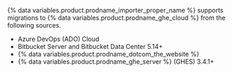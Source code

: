 {% data variables.product.prodname_importer_proper_name %} supports migrations to {% data variables.product.prodname_ghe_cloud %} from the following sources.

* Azure DevOps (ADO) Cloud
* Bitbucket Server and Bitbucket Data Center 5.14+
* {% data variables.product.prodname_dotcom_the_website %}
* {% data variables.product.prodname_ghe_server %} (GHES) 3.4.1+
